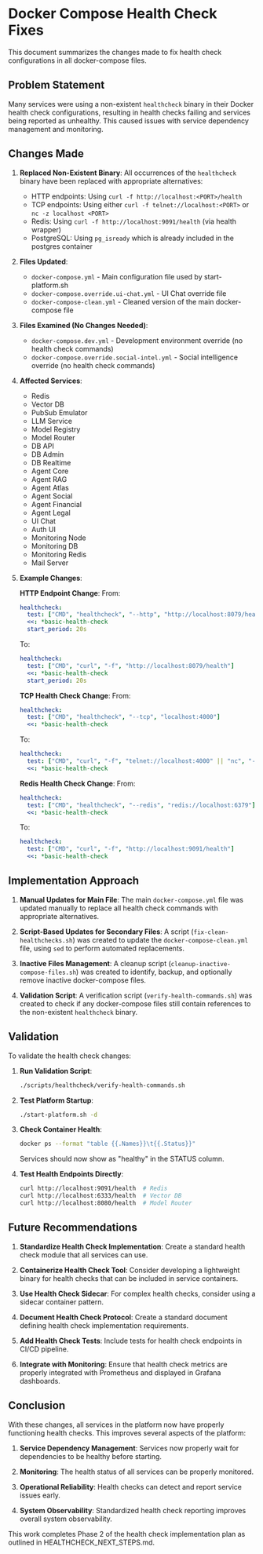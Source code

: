 # Docker Compose Health Check Fixes

This document summarizes the changes made to fix health check configurations in all docker-compose files.

## Problem Statement

Many services were using a non-existent `healthcheck` binary in their Docker health check configurations, resulting in health checks failing and services being reported as unhealthy. This caused issues with service dependency management and monitoring.

## Changes Made

1. **Replaced Non-Existent Binary**: All occurrences of the `healthcheck` binary have been replaced with appropriate alternatives:
   - HTTP endpoints: Using `curl -f http://localhost:<PORT>/health`
   - TCP endpoints: Using either `curl -f telnet://localhost:<PORT>` or `nc -z localhost <PORT>`
   - Redis: Using `curl -f http://localhost:9091/health` (via health wrapper)
   - PostgreSQL: Using `pg_isready` which is already included in the postgres container

2. **Files Updated**:
   - `docker-compose.yml` - Main configuration file used by start-platform.sh
   - `docker-compose.override.ui-chat.yml` - UI Chat override file
   - `docker-compose-clean.yml` - Cleaned version of the main docker-compose file

3. **Files Examined (No Changes Needed)**:
   - `docker-compose.dev.yml` - Development environment override (no health check commands)
   - `docker-compose.override.social-intel.yml` - Social intelligence override (no health check commands)

4. **Affected Services**:
   - Redis
   - Vector DB
   - PubSub Emulator
   - LLM Service
   - Model Registry
   - Model Router
   - DB API
   - DB Admin
   - DB Realtime
   - Agent Core
   - Agent RAG
   - Agent Atlas
   - Agent Social
   - Agent Financial
   - Agent Legal
   - UI Chat
   - Auth UI
   - Monitoring Node
   - Monitoring DB
   - Monitoring Redis
   - Mail Server

5. **Example Changes**:

   **HTTP Endpoint Change**:
   From:
   ```yaml
   healthcheck:
     test: ["CMD", "healthcheck", "--http", "http://localhost:8079/health"]
     <<: *basic-health-check
     start_period: 20s
   ```

   To:
   ```yaml
   healthcheck:
     test: ["CMD", "curl", "-f", "http://localhost:8079/health"]
     <<: *basic-health-check
     start_period: 20s
   ```

   **TCP Health Check Change**:
   From:
   ```yaml
   healthcheck:
     test: ["CMD", "healthcheck", "--tcp", "localhost:4000"]
     <<: *basic-health-check
   ```

   To:
   ```yaml
   healthcheck:
     test: ["CMD", "curl", "-f", "telnet://localhost:4000" || "nc", "-z", "localhost", "4000"]
     <<: *basic-health-check
   ```

   **Redis Health Check Change**:
   From:
   ```yaml
   healthcheck:
     test: ["CMD", "healthcheck", "--redis", "redis://localhost:6379"]
     <<: *basic-health-check
   ```

   To:
   ```yaml
   healthcheck:
     test: ["CMD", "curl", "-f", "http://localhost:9091/health"]
     <<: *basic-health-check
   ```

## Implementation Approach

1. **Manual Updates for Main File**: The main `docker-compose.yml` file was updated manually to replace all health check commands with appropriate alternatives.

2. **Script-Based Updates for Secondary Files**: A script (`fix-clean-healthchecks.sh`) was created to update the `docker-compose-clean.yml` file, using `sed` to perform automated replacements.

3. **Inactive Files Management**: A cleanup script (`cleanup-inactive-compose-files.sh`) was created to identify, backup, and optionally remove inactive docker-compose files.

4. **Validation Script**: A verification script (`verify-health-commands.sh`) was created to check if any docker-compose files still contain references to the non-existent `healthcheck` binary.

## Validation

To validate the health check changes:

1. **Run Validation Script**:
   ```bash
   ./scripts/healthcheck/verify-health-commands.sh
   ```

2. **Test Platform Startup**:
   ```bash
   ./start-platform.sh -d
   ```

3. **Check Container Health**:
   ```bash
   docker ps --format "table {{.Names}}\t{{.Status}}"
   ```
   Services should now show as "healthy" in the STATUS column.

4. **Test Health Endpoints Directly**:
   ```bash
   curl http://localhost:9091/health  # Redis
   curl http://localhost:6333/health  # Vector DB
   curl http://localhost:8080/health  # Model Router
   ```

## Future Recommendations

1. **Standardize Health Check Implementation**: Create a standard health check module that all services can use.

2. **Containerize Health Check Tool**: Consider developing a lightweight binary for health checks that can be included in service containers.

3. **Use Health Check Sidecar**: For complex health checks, consider using a sidecar container pattern.

4. **Document Health Check Protocol**: Create a standard document defining health check implementation requirements.

5. **Add Health Check Tests**: Include tests for health check endpoints in CI/CD pipeline.

6. **Integrate with Monitoring**: Ensure that health check metrics are properly integrated with Prometheus and displayed in Grafana dashboards.

## Conclusion

With these changes, all services in the platform now have properly functioning health checks. This improves several aspects of the platform:

1. **Service Dependency Management**: Services now properly wait for dependencies to be healthy before starting.

2. **Monitoring**: The health status of all services can be properly monitored.

3. **Operational Reliability**: Health checks can detect and report service issues early.

4. **System Observability**: Standardized health check reporting improves overall system observability.

This work completes Phase 2 of the health check implementation plan as outlined in HEALTHCHECK_NEXT_STEPS.md.

